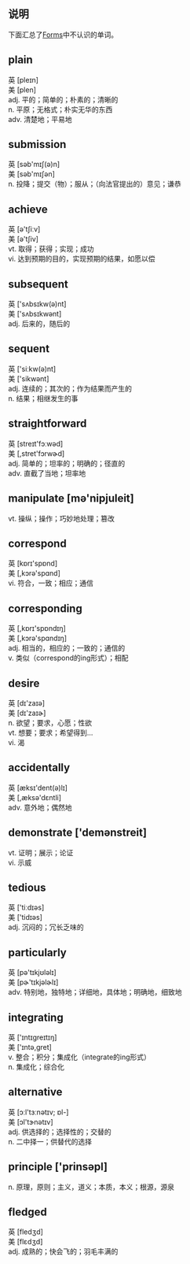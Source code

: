 ## 说明
下面汇总了[Forms](https://reactjs.org/docs/forms.html)中不认识的单词。


## plain 
 英  [pleɪn]   
 美  [plen]  
adj. 平的；简单的；朴素的；清晰的  
n. 平原；无格式；朴实无华的东西  
adv. 清楚地；平易地

## submission 
 英  [səb'mɪʃ(ə)n]   
 美  [səb'mɪʃən]  
n. 投降；提交（物）；服从；（向法官提出的）意见；谦恭

## achieve 
 英  [ə'tʃiːv]   
 美  [ə'tʃiv]  
vt. 取得；获得；实现；成功  
vi. 达到预期的目的，实现预期的结果，如愿以偿

## subsequent 
 英  ['sʌbsɪkw(ə)nt]   
 美  ['sʌbsɪkwənt]  
adj. 后来的，随后的

## sequent 
 英  ['siːkw(ə)nt]   
 美  ['sikwənt]  
adj. 连续的；其次的；作为结果而产生的  
n. 结果；相继发生的事

## straightforward 
 英  [streɪt'fɔːwəd]   
 美  [,stret'fɔrwɚd]  
adj. 简单的；坦率的；明确的；径直的  
adv. 直截了当地；坦率地

## manipulate [mə'nipjuleit] 
vt. 操纵；操作；巧妙地处理；篡改

## correspond 
 英  [kɒrɪ'spɒnd]   
 美  [,kɔrə'spɑnd]  
vi. 符合，一致；相应；通信

## corresponding 
 英  [,kɒrɪ'spɒndɪŋ]   
 美  [,kɔrə'spɑndɪŋ]  
adj. 相当的，相应的；一致的；通信的  
v. 类似（correspond的ing形式）；相配

## desire 
 英  [dɪ'zaɪə]     
 美  [dɪ'zaɪɚ]  
n. 欲望；要求，心愿；性欲  
vt. 想要；要求；希望得到…  
vi. 渴

## accidentally 
 英  [æksɪ'dent(ə)lɪ]  
 美  [,æksə'dɛntli]  
adv. 意外地；偶然地

## demonstrate ['demənstreit] 
vt. 证明；展示；论证  
vi. 示威

## tedious 
 英  ['tiːdɪəs]    
 美  ['tidɪəs]  
adj. 沉闷的；冗长乏味的

## particularly 
 英  [pə'tɪkjʊləlɪ]   
 美  [pɚ'tɪkjəlɚlɪ]  
adv. 特别地，独特地；详细地，具体地；明确地，细致地

## integrating 
 英  ['ɪntɪgreɪtɪŋ]   
 美  ['ɪntə,gret]  
v. 整合；积分；集成化（integrate的ing形式）  
n. 集成化；综合化

## alternative 
 英  [ɔːl'tɜːnətɪv; ɒl-]   
 美  [ɔl'tɝnətɪv]   
adj. 供选择的；选择性的；交替的  
n. 二中择一；供替代的选择

## principle ['prinsəpl] 
n. 原理，原则；主义，道义；本质，本义；根源，源泉

## fledged 
 英  [fledʒd]   
 美  [flɛdʒd]  
adj. 成熟的；快会飞的；羽毛丰满的
